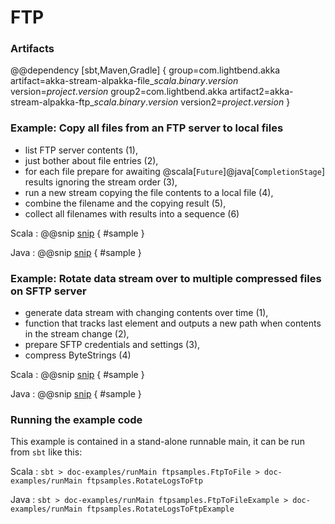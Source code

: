 # FTP

### Artifacts

@@dependency [sbt,Maven,Gradle] {
  group=com.lightbend.akka
  artifact=akka-stream-alpakka-file_$scala.binary.version$
  version=$project.version$
  group2=com.lightbend.akka
  artifact2=akka-stream-alpakka-ftp_$scala.binary.version$
  version2=$project.version$
}

### Example: Copy all files from an FTP server to local files

- list FTP server contents (1),
- just bother about file entries (2),
- for each file prepare for awaiting @scala[`Future`]@java[`CompletionStage`] results ignoring the stream order (3),
- run a new stream copying the file contents to a local file (4),
- combine the filename and the copying result (5),
- collect all filenames with results into a sequence (6)

Scala
: @@snip [snip](/doc-examples/src/main/scala/ftpsamples/FtpToFile.scala) { #sample }

Java
: @@snip [snip](/doc-examples/src/main/java/ftpsamples/FtpToFileExample.java) { #sample }

### Example: Rotate data stream over to multiple compressed files on SFTP server

- generate data stream with changing contents over time (1),
- function that tracks last element and outputs a new path when contents in the stream change (2),
- prepare SFTP credentials and settings (3),
- compress ByteStrings (4)

Scala
: @@snip [snip](/doc-examples/src/main/scala/ftpsamples/RotateLogsToFtp.scala) { #sample }

Java
: @@snip [snip](/doc-examples/src/main/java/ftpsamples/RotateLogsToFtpExample.java) { #sample }

### Running the example code

This example is contained in a stand-alone runnable main, it can be run
 from `sbt` like this:


Scala
:   ```
    sbt
    > doc-examples/runMain ftpsamples.FtpToFile
    > doc-examples/runMain ftpsamples.RotateLogsToFtp
    ```

Java
:   ```
    sbt
    > doc-examples/runMain ftpsamples.FtpToFileExample
    > doc-examples/runMain ftpsamples.RotateLogsToFtpExample
    ```
